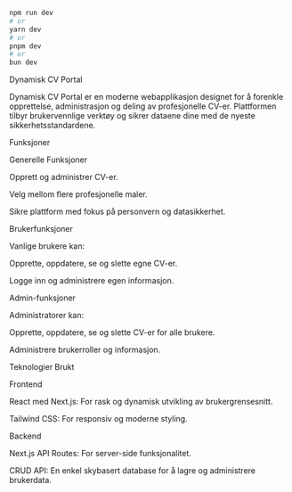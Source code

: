 
```bash
npm run dev
# or
yarn dev
# or
pnpm dev
# or
bun dev
```

Dynamisk CV Portal

Dynamisk CV Portal er en moderne webapplikasjon designet for å forenkle opprettelse, administrasjon og deling av profesjonelle CV-er. Plattformen tilbyr brukervennlige verktøy og sikrer dataene dine med de nyeste sikkerhetsstandardene.

Funksjoner

Generelle Funksjoner

Opprett og administrer CV-er.

Velg mellom flere profesjonelle maler.

Sikre plattform med fokus på personvern og datasikkerhet.

Brukerfunksjoner

Vanlige brukere kan:

Opprette, oppdatere, se og slette egne CV-er.

Logge inn og administrere egen informasjon.

Admin-funksjoner

Administratorer kan:

Opprette, oppdatere, se og slette CV-er for alle brukere.

Administrere brukerroller og informasjon.

Teknologier Brukt

Frontend

React med Next.js: For rask og dynamisk utvikling av brukergrensesnitt.

Tailwind CSS: For responsiv og moderne styling.

Backend

Next.js API Routes: For server-side funksjonalitet.

CRUD API: En enkel skybasert database for å lagre og administrere brukerdata.
